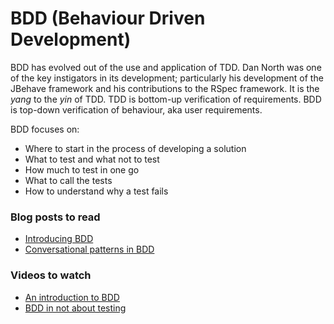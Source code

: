 # BDD (Behaviour Driven Development)

BDD has evolved out of the use and application of TDD. Dan North was one of the key instigators in its development; particularly his development of the JBehave framework and his contributions to the RSpec framework. It is the *yang* to the *yin* of TDD. TDD is bottom-up verification of requirements. BDD is top-down verification of behaviour, aka user requirements.

BDD focuses on:
- Where to start in the process of developing a solution
- What to test and what not to test
- How much to test in one go
- What to call the tests
- How to understand why a test fails

### Blog posts to read

* [Introducing BDD](https://dannorth.net/introducing-bdd/)
* [Conversational patterns in BDD](https://lizkeogh.com/2011/09/22/conversational-patterns-in-bdd/)

### Videos to watch

* [An introduction to BDD](https://www.youtube.com/watch?v=0A4NiBTmx2o)
* [BDD in not about testing](https://skillsmatter.com/skillscasts/8633-bdd-is-not-about-testing)
